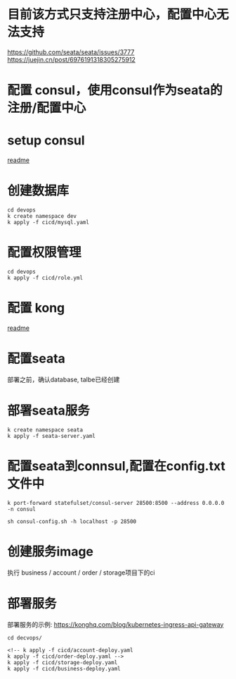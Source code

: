 # 目前该方式只支持注册中心，配置中心无法支持
https://github.com/seata/seata/issues/3777
https://juejin.cn/post/6976191318305275912
# 配置 consul，使用consul作为seata的注册/配置中心

# setup consul
[readme](https://github.com/pjhu/seata/tree/master/devops/consul/readme.MD)

# 创建数据库
```
cd devops
k create namespace dev
k apply -f cicd/mysql.yaml
```

# 配置权限管理
```
cd devops
k apply -f cicd/role.yml
```

# 配置 kong
[readme](https://github.com/pjhu/seata/tree/master/devops/kong/readme.MD)

# 配置seata

部署之前，确认database, talbe已经创建

# 部署seata服务
```
k create namespace seata
k apply -f seata-server.yaml
```

# 配置seata到connsul,配置在config.txt文件中

```
k port-forward statefulset/consul-server 28500:8500 --address 0.0.0.0 -n consul

sh consul-config.sh -h localhost -p 28500
```

# 创建服务image
执行 business / account / order / storage项目下的ci

# 部署服务
部署服务的示例: https://konghq.com/blog/kubernetes-ingress-api-gateway
```
cd decvops/

<!-- k apply -f cicd/account-deploy.yaml
k apply -f cicd/order-deploy.yaml -->
k apply -f cicd/storage-deploy.yaml
k apply -f cicd/business-deploy.yaml
```